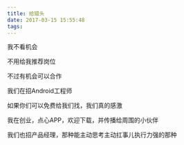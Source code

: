 ```yaml
---
title: 给猎头
date: 2017-03-15 15:55:48
tags:
---
```


我不看机会

不用给我推荐岗位

不过有机会可以合作

我们在招Android工程师

如果你们可以免费给我们找，我们真的感激

我在创业，点心APP，欢迎下载，并传播给周围的小伙伴

我们也招产品经理，那种能主动思考主动扛事儿执行力强的那种

